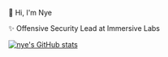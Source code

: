 👋 Hi, I'm Nye

✨ Offensive Security Lead at Immersive Labs


[![nye's GitHub stats](https://github-readme-stats.vercel.app/api?username=nyeprior)](https://github.com/nyeprior/github-readme-stats)
